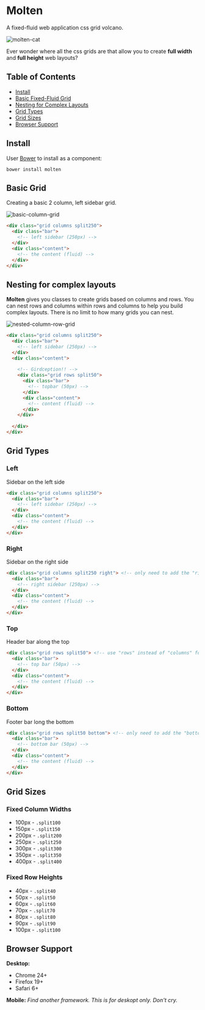 # Molten

A fixed-fluid web application css grid volcano.

![molten-cat](https://f.cloud.github.com/assets/974723/353520/d3d5e8c4-a083-11e2-92d4-0b10d4fe6313.jpg)

Ever wonder where all the css grids are that allow you to create **full width** and **full height** web layouts?

## Table of Contents
* [Install](https://github.com/scottcorgan/molten/blob/master/README.md#install)
* [Basic Fixed-Fluid Grid](https://github.com/scottcorgan/molten/blob/master/README.md#basic-grid)
* [Nesting for Complex Layouts](https://github.com/scottcorgan/molten/blob/master/README.md#nesting-for-complex-layouts)
* [Grid Types](https://github.com/scottcorgan/molten/blob/master/README.md#grid-types)
* [Grid Sizes](https://github.com/scottcorgan/molten/blob/master/README.md#grid-sizes)
* [Browser Support](https://github.com/scottcorgan/molten/blob/master/README.md#browser-support)

## Install

User [Bower](http://twitter.github.io/bower/) to install as a component:

```
bower install molten
```

## Basic Grid

Creating a basic 2 column, left sidebar grid.

![basic-column-grid](https://f.cloud.github.com/assets/974723/353676/4715cd64-a088-11e2-8e08-1ab2f555793e.gif)

```html
<div class="grid columns split250">
  <div class="bar">
    <!-- left sidebar (250px) -->
  </div>
  <div class="content">
    <!-- the content (fluid) -->
  </div>
</div>
```

## Nesting for complex layouts

**Molten** gives you classes to create grids based on columns and rows.
You can nest rows and columns within rows and columns to help you build complex layouts.
There is no limit to how many grids you can nest.

![nested-column-row-grid](https://f.cloud.github.com/assets/974723/353690/b219c26e-a088-11e2-9a21-dc14abd763b0.gif)

```html
<div class="grid columns split250">
  <div class="bar">
    <!-- left sidebar (250px) -->
  </div>
  <div class="content">
  
    <!-- Girdception!! -->
    <div class="grid rows split50">
      <div class="bar">
        <!-- topbar (50px) -->
      </div>
      <div class="content">
        <!-- content (fluid) -->
      </div>
    </div>
    
  </div>
</div>
```

## Grid Types

### Left

Sidebar on the left side

```html
<div class="grid columns split250">
  <div class="bar">
    <!-- left sidebar (250px) -->
  </div>
  <div class="content">
    <!-- the content (fluid) -->
  </div>
</div>
```

### Right

Sidebar on the right side

```html
<div class="grid columns split250 right"> <!-- only need to add the "right" class name -->
  <div class="bar">
    <!-- right sidebar (250px) -->
  </div>
  <div class="content">
    <!-- the content (fluid) -->
  </div>
</div>
```

### Top

Header bar along the top

```html
<div class="grid rows split50"> <!-- use "rows" instead of "columns" for a top bar -->
  <div class="bar">
    <!-- top bar (50px) -->
  </div>
  <div class="content">
    <!-- the content (fluid) -->
  </div>
</div>
```

### Bottom

Footer bar long the bottom

```html
<div class="grid rows split50 bottom"> <!-- only need to add the "bottom" class name -->
  <div class="bar">
    <!-- bottom bar (50px) -->
  </div>
  <div class="content">
    <!-- the content (fluid) -->
  </div>
</div>
```

## Grid Sizes

### Fixed Column Widths
* 100px - ` .split100 `
* 150px - ` .split150 `
* 200px - ` .split200 `
* 250px - ` .split250 `
* 300px - ` .split300 `
* 350px - ` .split350 `
* 400px - ` .split400 `

### Fixed Row Heights
* 40px - ` .split40 `
* 50px - ` .split50 `
* 60px - ` .split60 `
* 70px - ` .split70 `
* 80px - ` .split80 `
* 90px - ` .split90 `
* 100px - ` .split100 `

## Browser Support

**Desktop:**
* Chrome 24+
* Firefox 19+
* Safari 6+

**Mobile:** *Find another framework. This is for deskopt only. Don't cry.*
